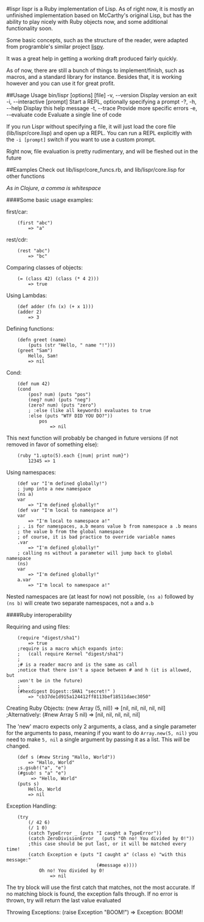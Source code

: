 #lispr
lispr is a Ruby implementation of Lisp. As of right now, it is mostly an
unfinished implementation based on McCarthy's original Lisp, but has the ability
to play nicely with Ruby objects now, and some additional functionality soon.

Some basic concepts, such as the structure of the reader, were adapted from
programble's similar project [lispy](http://github.com/programble/lispy).

It was a great help in getting a working draft produced fairly quickly.


As of now, there are still a bunch of things to implement/finish, such as macros,
and a standard library for instance. Besides that, it is working however
and you can use it for great profit.

##Usage
        Usage bin/lispr [options] [file]
    -v, --version                    Display version an exit
    -i, --interactive [prompt]        Start a REPL, optionally specifying a prompt
    -?, -h, --help                   Display this help message
    -t, --trace                      Provide more specific errors
    -e, --evaluate code              Evaluate a single line of code

If you run Lispr without specifying a file, it will just load the core file
(lib/lispr/core.lisp) and open up a REPL. You can run a REPL explicitly with the
`-i [prompt]` switch if you want to use a custom prompt.

Right now, file evaluation is pretty rudimentary, and will be fleshed out in the
future

##Examples
Check out lib/lispr/core_funcs.rb, and lib/lispr/core.lisp for other functions

*As in Clojure, a comma is whitespace*

####Some basic usage examples:

first/car:

        (first "abc")
            => "a"

rest/cdr:

        (rest "abc")
            => "bc"
        
Comparing classes of objects:

        (= (class 42) (class (* 4 2)))
            => true

Using Lambdas:

        (def adder (fn (x) (+ x 1)))
        (adder 2)
            => 3

Defining functions:

        (defn greet (name)
            (puts (str "Hello, " name "!")))
        (greet "Sam")
            Hello, Sam!
            => nil

Cond:

        (def num 42)
        (cond
            (pos? num) (puts "pos")
            (neg? num) (puts "neg")
            (zero? num) (puts "zero")
            ; :else (like all keywords) evaluates to true
            :else (puts "WTF DID YOU DO?"))
                pos
                    => nil
 
This next function will probably be changed in future versions (if not removed
in favor of something else):

        (ruby "1.upto(5).each {|num| print num}")
            12345 => 1

Using namespaces:

        (def var "I'm defined globally!")
        ; jump into a new namespace
        (ns a)
        var
            => "I'm defined globally!"
        (def var "I'm local to namespace a!")
        var
            => "I'm local to namespace a!"
        ; . is for namespaces, a.b means value b from namespace a .b means
        ; the value b from the global namespace
        ; of course, it is bad practice to override variable names
        .var
            => "I'm defined globally!"
        ; calling ns without a parameter will jump back to global namespace
        (ns)
        var
            => "I'm defined globally!"
        a.var
            => "I'm local to namespace a!"

Nested namespaces are (at least for now) not possible, `(ns a)` followed by 
`(ns b)` will create two separate namespaces, not `a` and `a.b`
            
####Ruby interoperability

Requiring and using files:

        (require "digest/sha1")
            => true
        ;require is a macro which expands into:
        ;   (call require Kernel "digest/sha1")
        ;
        ;# is a reader macro and is the same as call
        ;notice that there isn't a space between # and h (it is allowed, but
        ;won't be in the future)
        ;
        (#hexdigest Digest::SHA1 "secret!" )
            => "cb37de1d915a124412ff8113bef18511daec3050"

Creating Ruby Objects:
        (new Array (5, nil))
            => [nil, nil, nil, nil, nil]
        ;Alternatively:
        (#new Array 5 nil)
            => [nil, nil, nil, nil, nil]

The 'new' macro expects only 2 arguments, a class, and a single parameter for
the arguments to pass, meaning if you want to do `Array.new(5, nil)` you need to
make `5, nil` a single argument by passing it as a list. This *will* be changed.

        (def s (#new String "Hallo, World"))
            => "Hallo, World"
        ;s.gsub!("a", "e")
        (#gsub! s "a" "e")
             => "Hello, World"
        (puts s)
            Hello, World
            => nil

Exception Handling:

        (try 
            (/ 42 6)
            (/ 1 0)
            (catch TypeError _ (puts "I caught a TypeError"))
            (catch ZeroDivisionError _ (puts "Oh no! You divided by 0!"))
            ;this case should be put last, or it will be matched every time!
            (catch Exception e (puts "I caught a" (class e) "with this message:"
                                     (#message e))))
                Oh no! You divided by 0!
                    => nil

The try block will use the first catch that matches, not the most accurate. If
no matching block is found, the exception falls through. If no error is thrown,
try will return the last value evaluated


Throwing Exceptions:
        (raise Exception "BOOM!")
            => Exception: BOOM!
